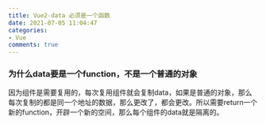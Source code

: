 ```yaml
---
title: Vue2-data 必须是一个函数
date: 2021-07-05 11:04:47
categories:
- Vue
comments: true
---
```


### 为什么data要是一个function，不是一个普通的对象

因为组件是需要复用的，每次复用组件就会复制data，如果是普通的对象，那么每次复制的都是同一个地址的数据，那么更改了，都会更改。所以需要return一个新的function，开辟一个新的空间，那么每个组件的data就是隔离的。

